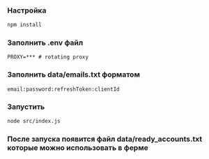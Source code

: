 ### Настройка
```bash
npm install
```

### Заполнить .env файл
```dotenv
PROXY=*** # rotating proxy
```
### Заполнить data/emails.txt форматом
```text
email:password:refreshToken:clientId
```
### Запустить
```bash
node src/index.js
```

### После запуска появится файл data/ready_accounts.txt которые можно использовать в ферме
